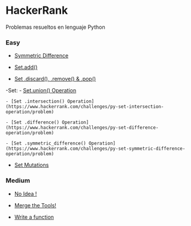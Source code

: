 # HackerRank

Problemas resueltos en lenguaje Python

### Easy

- [Symmetric Difference](https://www.hackerrank.com/challenges/symmetric-difference/problem?utm_campaign=challenge-recommendation&utm_medium=email&utm_source=24-hour-campaign)

- [Set.add()](https://www.hackerrank.com/challenges/py-set-add/problem)

- [Set .discard(), .remove() & .pop()](https://www.hackerrank.com/challenges/py-set-discard-remove-pop/problem)

-Set:
	- [Set.union() Operation](https://www.hackerrank.com/challenges/py-set-union/problem)

	- [Set .intersection() Operation](https://www.hackerrank.com/challenges/py-set-intersection-operation/problem)

	- [Set .difference() Operation](https://www.hackerrank.com/challenges/py-set-difference-operation/problem)

	- [Set .symmetric_difference() Operation](https://www.hackerrank.com/challenges/py-set-symmetric-difference-operation/problem)

- [Set Mutations](https://www.hackerrank.com/challenges/py-set-mutations/problem)

### Medium

- [No Idea !](https://www.hackerrank.com/challenges/no-idea/problem?utm_campaign=challenge-recommendation&utm_medium=email&utm_source=24-hour-campaign)

- [Merge the Tools!](https://www.hackerrank.com/challenges/merge-the-tools/problem)

- [Write a function](https://www.hackerrank.com/challenges/write-a-function/problem)

